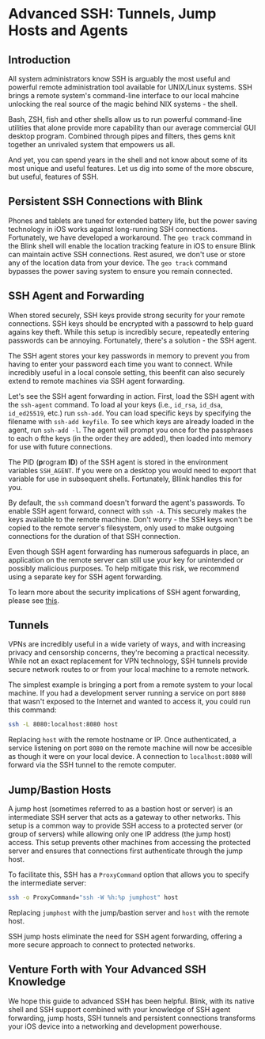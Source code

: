 # Advanced SSH: Tunnels, Jump Hosts and Agents

## Introduction

All system administrators know SSH is arguably the most useful and powerful remote administration tool available for UNIX/Linux systems. SSH brings a remote system's command-line interface to our local mahcine unlocking the real source of the magic behind NIX systems - the shell.

Bash, ZSH, fish and other shells allow us to run powerful command-line utilities that alone provide more capability than our average commercial GUI desktop program. Combined through pipes and filters, thes gems knit together an unrivaled system that empowers us all.

And yet, you can spend years in the shell and not know about some of its most unique and useful features. Let us dig into some of the more obscure, but useful, features of SSH.

## Persistent SSH Connections with Blink

Phones and tablets are tuned for extended battery life, but the power saving technology in iOS works against long-running SSH connections. Fortunately, we have developed a workaround. The `geo track` command in the Blink shell will enable the location tracking feature in iOS to ensure Blink can maintain active SSH connections. Rest asured, we don't use or store any of the location data from your device. The `geo track` command bypasses the power saving system to ensure you remain connected.

## SSH Agent and Forwarding

When stored securely, SSH keys provide strong security for your remote connections. SSH keys should be encrypted with a passowrd to help guard agains key theft. While this setup is incredibly secure, repeatedly entering passwords can be annoying. Fortunately, there's a solution - the SSH agent.

The SSH agent stores your key passwords in memory to prevent you from having to enter your password each time you want to connect. While incredibly useful in a local console setting, this beenfit can also securely extend to remote machines via SSH agent forwarding.

Let's see the SSH agent forwarding in action. First, load the SSH agent with the `ssh-agent` command. To load al your keys (i.e., `id_rsa`, `id_dsa`, `id_ed25519`, etc.) run `ssh-add`. You can load specific keys by specifying the filename with `ssh-add keyfile`. To see which keys are already loaded in the agent, run `ssh-add -l`. The agent will prompt you once for the passphrases to each o fthe keys (in the order they are added), then loaded into memory for use with future connections.

The PID (**p**rogram **ID**) of the SSH agent is stored in the environment variables `SSH_AGENT`. If you were on a desktop you would need to export that variable for use in subsequent shells. Fortunately, Bllink handles this for you.

By default, the `ssh` command doesn't forward the agent's passwords. To enable SSH agent forward, connect with `ssh -A`. This securely makes the keys available to the remote machine. Don't worry - the SSH keys won't be copied to the remote server's filesystem, only used to make outgoing connections for the duration of that SSH connection. 

Even though SSH agent forwarding has numerous safeguards in place, an application on the remote server can still use your key for unintended or possibly malicious purposes. To help mitigate this risk, we recommend using a separate key for SSH agent forwarding.

To learn more about the security implications of SSH agent forwarding, please see [this](https://heipei.io/2015/02/26/SSH-Agent-Forwarding-considered-harmful/).

## Tunnels

VPNs are incredibly useful in a wide variety of ways, and with increasing privacy and censorship concerns, they're becoming a practical necessity. While not an exact replacement for VPN technology, SSH tunnels provide secure network routes to or from your local machine to a remote network.

The simplest example is bringing a port from a remote system to your local machine. If you had a development server running a service on port `8080` that wasn't exposed to the Internet and wanted to access it, you could run this command:

```bash
ssh -L 8080:localhost:8080 host
```

Replacing `host` with the remote hostname or IP. Once authenticated, a service listening on port `8080` on the remote machine will now be accesible as though it were on your local device. A connection to `localhost:8080` will forward via the SSH tunnel to the remote computer.

## Jump/Bastion Hosts

A jump host (sometimes referred to as a bastion host or server) is an intermediate SSH server that acts as a gateway to other networks. This setup is a common way to provide SSH access to a protected server (or group of servers) while allowing only one IP address (the jump host) access. This setup prevents other machines from accessing the protected server and ensures that connections first authenticate through the jump host.

To facilitate this, SSH has a `ProxyCommand` option that allows you to specify the intermediate server:

```bash
ssh -o ProxyCommand="ssh -W %h:%p jumphost" host
```

Replacing `jumphost` with the jump/bastion server and `host` with the remote host.

SSH jump hosts eliminate the need for SSH agent forwarding, offering a more secure approach to connect to protected networks.

## Venture Forth with Your Advanced SSH Knowledge

We hope this guide to advanced SSH has been helpful. Blink, with its native shell and SSH support combined with your knowledge of SSH agent forwarding, jump hosts, SSH tunnels and persistent connections transforms your iOS device into a networking and development powerhouse.
